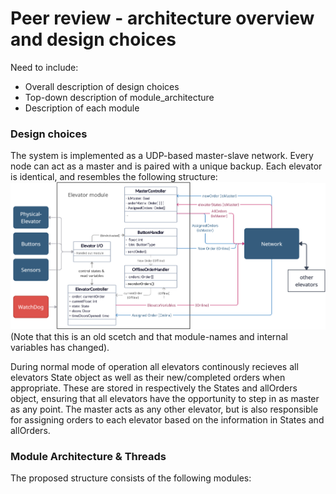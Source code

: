 # Peer review - architecture overview and design choices


Need to include:
- Overall description of design choices 
- Top-down description of module_architecture
- Description of each module




### Design choices
The system is implemented as a UDP-based master-slave network. Every node can act as a master and is paired with a unique backup. Each elevator is identical, and resembles the following structure:
![Alt text](Modules.png)
(Note that this is an old scetch and that module-names and internal variables has changed).

During normal mode of operation all elevators continously recieves all elevators State object as well as their new/completed orders when appropriate. These are stored in respectively the States and allOrders object, ensuring that all elevators have the opportunity to step in as master as any point. The master acts as any other elevator, but is also responsible for assigning orders to each elevator based on the information in States and allOrders. 


### Module Architecture & Threads
The proposed structure consists of the following modules:



